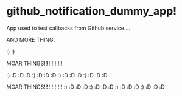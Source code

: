 github_notification_dummy_app!
=============================

App used to test callbacks from Github service....

AND MORE THING.

:) :)

MOAR THINGS!!!!!!!!!!!!

:) :D :D :D
:) :D :D :D
:) :D :D :D
:) :D :D :D



MOAR THINGS!!!!!!!!!!!!
:) :D :D :D
:) :D :D :D
:) :D :D :D
:) :D :D :D
